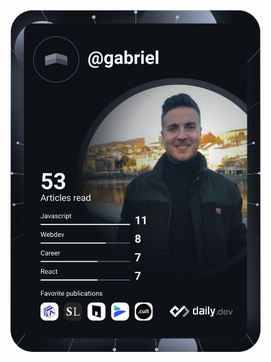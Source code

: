 <a href="https://thegabriel.dev" target="_blank"><img src="https://github.com/gabrielbahniuk/gabrielbahniuk/blob/master/devcard.svg" width="400" alt="Gabriel Bahniuk's Dev Card"/></a>
